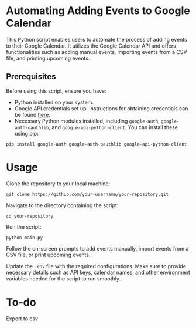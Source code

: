 # Automating Adding Events to Google Calendar

This Python script enables users to automate the process of adding events to their Google Calendar. It utilizes the Google Calendar API and offers functionalities such as adding manual events, importing events from a CSV file, and printing upcoming events.

## Prerequisites

Before using this script, ensure you have:

- Python installed on your system.
- Google API credentials set up. Instructions for obtaining credentials can be found [here](https://developers.google.com/workspace/guides/create-credentials).
- Necessary Python modules installed, including `google-auth`, `google-auth-oauthlib`, and `google-api-python-client`. You can install these using pip:

```
pip install google-auth google-auth-oauthlib google-api-python-client
```
# Usage
Clone the repository to your local machine:
```
git clone https://github.com/your-username/your-repository.git
```
Navigate to the directory containing the script:
```
cd your-repository
```
Run the script:
```
python main.py
```
Follow the on-screen prompts to add events manually, import events from a CSV file, or print upcoming events.

Update the `.env` file with the required configurations. Make sure to provide necessary details such as API keys, calendar names, and other environment variables needed for the script to run smoothly.

# To-do
Export to csv
